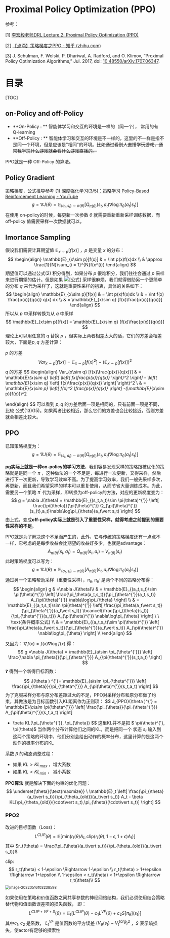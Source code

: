 # Proximal Policy Optimization (PPO)

参考：

[1] [李宏毅老师DRL Lecture 2: Proximal Policy Optimization (PPO)](https://link.zhihu.com/?target=https%3A//www.youtube.com/watch%3Fv%3DOAKAZhFmYoI%26index%3D2%26list%3DPLJV_el3uVTsODxQFgzMzPLa16h6B8kWM_)

[2] [【点滴】策略梯度之PPO - 知乎 (zhihu.com)](https://zhuanlan.zhihu.com/p/43114711)

[3] J. Schulman, F. Wolski, P. Dhariwal, A. Radford, and O. Klimov, “Proximal Policy Optimization Algorithms,” Jul. 2017, doi: [10.48550/arXiv.1707.06347](https://doi.org/10.48550/arXiv.1707.06347).



# 目录

[TOC]

## on-Policy and off-Policy

- **On-Policy : ** 智能体学习和交互的环境是一样的（同一个）， 常用的有 Q-learning
- **Off-Policy : ** 智能体学习和交互的环境是不一样的，这里的不一样是指不是同一个环境，但是应该是"相同"的环境。~~比如通过看别人直播学玩游戏，通常我学玩什么游戏就会看什么游戏直播的。~~

PPO就是一种 Off-Policy 的算法。



## Policy Gradient

策略梯度，公式推导参考 [(1) 深度强化学习(3/5)：策略学习 Policy-Based Reinforcement Learning - YouTube](https://www.youtube.com/watch?v=qI0vyfR2_Rc&list=PLvOO0btloRnsiqM72G4Uid0UWljikENlU&index=3&ab_channel=ShusenWang)
$$
g = \nabla J(\theta)
= \mathbb{E}_{(a_t,s_t)\sim \pi(\theta)}[Q_{\pi(\theta)}(s_{t},a_t)\nabla\log\pi_{\theta}(a_t\vert s_t)]
$$
在使用 on-policy的时候，每更新一次参数 $\theta$ 就需要重新重新采样训练数据，而 off-policy 值需要采样一次数据就可以。

 



## Imortance Sampling

假设我们需要计算期望值 $\mathbb{E}_{x\sim p}[f(x)]$ ，$p$ 是变量 $x$ 的分布：
$$
\begin{align}
\mathbb{E}_{x\sim p}[f(x)]  
& = \int p(x)f(x)dx  \\
& \approx \frac{1}{N}\sum_{i = 1}^{N}f(x^{i})
\end{align}
$$
期望值可以通过公式(2) 积分得到，如果分布 $p$ 很难积分，我们往往会通过 $p$ 采样来进行期望的估计。但是如果 ![[公式]](https://www.zhihu.com/equation?tex=p) 采样很麻烦，我们就得借助另一个更简单的分布 $q$ 来代为采样了，这就是重要性采样的初衷，具体的关系如下：
$$
\begin{align}
\mathbb{E}_{x\sim p}[f(x)]
& = \int p(x)f(x)dx  \\
& = \int f(x) \frac{p(x)}{q(x)} q(x) dx \\
& = \mathbb{E}_{x\sim q} [f(x)\frac{p(x)}{q(x)}]
\end{align}
$$
所以从 $p$ 中采样转换为从 $q$ 中采样
$$
\mathbb{E}_{x\sim p}[f(x)] = \mathbb{E}_{x\sim q} [f(x)\frac{p(x)}{q(x)}]
$$
理论上可以用任意的 $q$ 替换 $p$ ，但实际上两者相差太大的话，它们的方差会相差较大，下面是$p,q$ 方差计算：

$p$ 的方差
$$
Var_{x\sim p}[f(x)] = \mathbb{E}_{x\sim p}[f(x)^2] 
-(\mathbb{E}_{x\sim p}[f(x)])^2
$$
$q$ 的方差
$$
\begin{align}
Var_{x\sim q} [f(x)\frac{p(x)}{q(x)}] 
& = \mathbb{E}_{x\sim q} 
	\left[ 
		\left(
			fx\frac{p(x)}{q(x)}
		\right)^2
	\right] 
	- \left( 
	  	\mathbb{E}_{x\sim q}
	  	\left[
	  		f(x)\frac{p(x)}{q(x)}
	  	\right]
	  \right)^2 \\
& = \mathbb{E}_{x\sim p}
	\left[
		f(x)^2 \frac{p(x)}{q(x)}
	\right]
	-(\mathbb{E}_{x\sim p}[f(x)])^2

\end{align}
$$
 可以看到 $p, q$ 的方差后面一项是相同的，只有前面一项是不同， 比较 公式(13)(15)。如果两者比较相近，那么它们的方差也会比较接近，否则方差就会相差比较大。





## PPO

已知策略梯度为：
$$
g = \nabla J(\theta)
= \mathbb{E}_{(s_t,a_t)\sim \pi(\theta)}[Q_{\pi(\theta)}
(s_{t},a_t)\nabla\log\pi_{\theta}(a_t \vert s_t)]
$$

**pg实际上就是一种on-policy的学习方法**，我们容易发现采样的策略跟被优化的策略就是是同一个 $\pi$ ，这种做法的一个不足是，每进行一次更新，又得采样，然后进行下一次更新，导致学习效率不高。为了提高学习效率，我们一般先采样多次，再更新，而且我们希望采样的样本可以重复使用，从而节省大量训练成本。为此，需要另一个策略 $\pi ^{'}$ 代为采样，即转换为off-policy的方法，对应的更新梯度变为：
$$
g = \nabla J(\theta)
= \mathbb{E}_{(s_t,a_t)\sim \pi(\theta)^{'}}
\left[
	\frac{\pi(\theta)}{\pi(\theta)^{'}} 
	Q_{\pi(\theta)^{'}}(s_{t},a_t)\nabla\log\pi_{\theta}(a_t\vert s_t)
\right]
$$
由上式，变成**off-policy实际上就是引入了重要性采样，就得考虑之前提到的重要性采样的不足**。



PPO就是为了解决这个不足而产生的，此外，它与传统的策略梯度还有一点点不一样，它考虑的是每步收益会比期望的收益好多少，也就是advantage：
$$
A_{\pi(\theta)}(s_t,a_t)
= Q_{\pi(\theta)}(s_t,a_t)-V_{\pi(\theta)}(s_t)
$$
此时策略梯度可以写为：
$$
g =\nabla J(\theta) = \mathbb{E}_{(a_t,s_t)\sim \pi(\theta)}
[A_{\pi(\theta)}(s_t, a_t)\nabla\log\pi_{\theta}(a_t\vert s_t)]
$$
通过另一个策略帮助采样（重要性采样），$\pi_{\theta}, \pi_{\theta^{'}}$ 是两个不同的策略分布得：
$$
\begin{align}
g & =\nabla J(\theta)\\
 & = \mathbb{E}_{(a_t,s_t)\sim \pi(\theta)^{'}}
\left[
	\frac{\pi_\theta(a_t,s_t)}{\pi_{\theta^{'}}(a_t,s_t)} A_{\pi(\theta)^{'}}
	\nabla\log\pi_{\theta}
\right] \\
& = \mathbb{E}_{(a_t,s_t)\sim \pi(\theta)^{'}}
\left[
	\frac{\pi_\theta(a_t\vert s_t)}{\pi_{\theta^{'}}(a_t\vert s_t)} 
	\bcancel{\frac{\pi_{\theta}(s_t)}{\pi_{\theta^{'}}(s_t)}}
	A_{\pi(\theta)^{'}}
	\nabla\log\pi_{\theta}
\right]  \ \ \text{条件概率公式}  \\   
& = \mathbb{E}_{(a_t,s_t)\sim \pi(\theta)^{'}}
\left[
	\frac{\pi_\theta(a_t\vert s_t)}{\pi_{\theta^{'}}(a_t\vert s_t)} 
	A_{\pi(\theta)^{'}}
	\nabla\log\pi_{\theta}
\right]   \\  
\end{align}
$$




又因为：$\nabla f(x)=f(x)\nabla\log f(x)$  得：
$$
g =\nabla J(\theta) = \mathbb{E}_{a\sim \pi_{\theta^{'}}}
\left[
	\frac{\nabla \pi_{\theta}}{\pi_{\theta^{'}}} A_{\pi(\theta)^{'}}(s_t,a_t)
\right]
$$
:question: 得到一个新得目标函数：
$$
J(\theta ) ^{'}=
\mathbb{E}_{a\sim \pi_{\theta^{'}}}
\left[
	\frac{\pi_{\theta}}{\pi_{\theta^{'}}} A_{\pi(\theta)^{'}}(s_t,a_t)
\right]
$$
为了克服采样分布与原分布差距过大的不足，PPO对采样分布和原分布做了约束，其做法是为目标函数引入KL距离作为正则项：
$$
J_{PPO}(\theta )^{'} =
\mathbb{E}_{a\sim \pi_{\theta^{'}}}
\left[
	\frac{\pi_{\theta}}{\pi_{\theta^{'}}} A_{\pi(\theta)^{'}}(s_t,a_t)
\right]
- \beta KL(\pi_{\theta^{'}}, \pi_{\theta})
$$
这里KL并不是把 $ \pi(\theta)^{'}, \pi(\theta)$  当作两个分布计算他们之间的KL，而是把同一个 状态 $s_t$ 输入到这两个策略的环境中，他们分别会给出动作的概率分布，这里计算的是这两个动作的概率分布的KL

系数 $\beta$ 的动态调整过程：

- 如果 $KL > KL_{max}$ ，增大系数
- 如果 $KL<KL_{min}$ ， 减小系数

 

**PPO算法** 就是解决下面的约束的优化问题：
$$
\underset{\theta}{\text{maxmize}} \ 
\mathbb{E}_t
\left[
	\frac{\pi_{\theta}(a_t\vert s_t)}{\pi_{\theta_{old}}(a_t\vert s_t)}
	A_t - \beta KL[\pi_{\theta_{old}}(\cdot\vert s_t),\pi_{\theta}(\cdot\vert s_t)]
\right]
$$


### PPO2

改进的目标函数（Loss)：
$$
L^{CLIP}(\theta)=
\mathbb{E}[\text{min}(r_t(\theta)A_t,
\text{clip}(r_t(\theta),1-\epsilon, 1+\epsilon)A_t)]
$$
其中 $r_t(\theta) = \frac{\pi_{\theta}(a_t\vert s_t)}{\pi_{\theta_{old}}(a_t\vert s_t)}$ 

clip:
$$
r_t(\theta) < 1-\epsilon \Rightarrow 1-\epsilon \\
r_t(\theta) > 1+\epsilon \Rightarrow 1+\epsilon \\
1-\epsilon <  r_t(\theta) < 1+\epsilon \Rightarrow r_t(\theta)\\
$$
<img src="https://kinvy-images.oss-cn-beijing.aliyuncs.com/Images/image-20220516103238598.png" alt="image-20220516103238598" style="zoom:80%;" />

如果使用在策略和价值函数之间共享参数的神经网络结构，我们必须使用结合策略替代物和值函数误差项的损失函数， 即：
$$
L^{CLIP+VF+S}(\theta) 
= \mathbb{E}_t[
L^{CLIP}(\theta)-c_1L^{VF}(\theta)+c_2S[\pi_{\theta}](s_t)
]
$$
其中$c_1, c_2$ 是系数，  $L_t^{VF}$ 是值函数的平方误差 $(V_{\theta}(s_t)-V_t^{targ})^2$ ，$S$ 表示熵损失，使actor有足够的探索性





